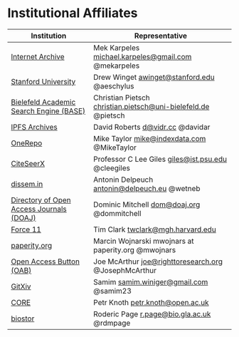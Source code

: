 # Institutional Affiliates

| Institution | Representative |
|-------------|----------------|
| [Internet Archive](https://archive.org) | Mek Karpeles <michael.karpeles@gmail.com> @mekarpeles |
| [Stanford University](http://searchworks.stanford.edu) | Drew Winget <awinget@stanford.edu> @aeschylus |
| [Bielefeld Academic Search Engine (BASE)](http://base-search.net) | Christian Pietsch <christian.pietsch@uni-bielefeld.de> @pietsch|
| [IPFS Archives](https://github.com/ipfs/archives) | David Roberts <d@vidr.cc> @davidar |
| [OneRepo](http://onerepo.net) | Mike Taylor <mike@indexdata.com> @MikeTaylor |
| [CiteSeerX](http://citeseerx.ist.psu.edu/index) | Professor C Lee Giles <giles@ist.psu.edu> @cleegiles |
| [dissem.in](http://dissem.in) | Antonin Delpeuch <antonin@delpeuch.eu> @wetneb |
| [Directory of Open Access Journals (DOAJ)](https://doaj.org) | Dominic Mitchell <dom@doaj.org> @dommitchell |
| [Force 11](https://www.force11.org) | Tim Clark <twclark@mgh.harvard.edu> |
| [paperity.org](http://paperity.org) | Marcin Wojnarski mwojnars at paperity.org @mwojnars |
| [Open Access Button (OAB)](https://openaccessbutton.org) | Joe McArthur <joe@righttoresearch.org> @JosephMcArthur |
| [GitXiv](http://gitxiv.com) | Samim <samim.winiger@gmail.com> @samim23 |
| [CORE](http://core.ac.uk) | Petr Knoth <petr.knoth@open.ac.uk> |
| [biostor](http://biostor.org) | Roderic Page <r.page@bio.gla.ac.uk> @rdmpage |

